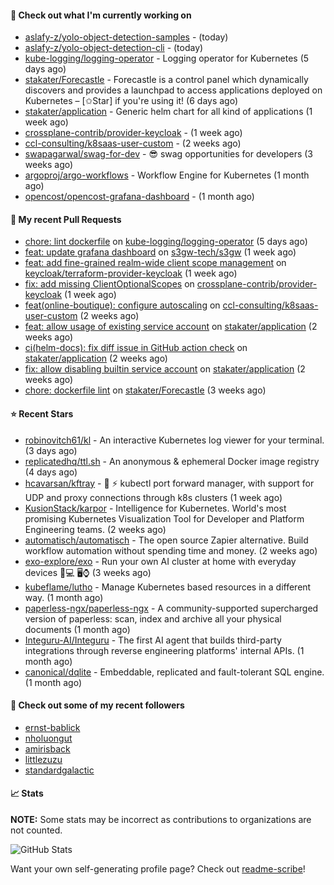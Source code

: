 #### 👷 Check out what I'm currently working on

- [aslafy-z/yolo-object-detection-samples](https://github.com/aslafy-z/yolo-object-detection-samples) -  (today)
- [aslafy-z/yolo-object-detection-cli](https://github.com/aslafy-z/yolo-object-detection-cli) -  (today)
- [kube-logging/logging-operator](https://github.com/kube-logging/logging-operator) - Logging operator for Kubernetes (5 days ago)
- [stakater/Forecastle](https://github.com/stakater/Forecastle) - Forecastle is a control panel which dynamically discovers and provides a launchpad to access applications deployed on Kubernetes  – [✩Star] if you&#39;re using it! (6 days ago)
- [stakater/application](https://github.com/stakater/application) - Generic helm chart for all kind of applications (1 week ago)
- [crossplane-contrib/provider-keycloak](https://github.com/crossplane-contrib/provider-keycloak) -  (1 week ago)
- [ccl-consulting/k8saas-user-custom](https://github.com/ccl-consulting/k8saas-user-custom) -  (2 weeks ago)
- [swapagarwal/swag-for-dev](https://github.com/swapagarwal/swag-for-dev) - 😎 swag opportunities for developers (3 weeks ago)
- [argoproj/argo-workflows](https://github.com/argoproj/argo-workflows) - Workflow Engine for Kubernetes (1 month ago)
- [opencost/opencost-grafana-dashboard](https://github.com/opencost/opencost-grafana-dashboard) -  (1 month ago)



#### 🔨 My recent Pull Requests

- [chore: lint dockerfile](https://github.com/kube-logging/logging-operator/pull/1869) on [kube-logging/logging-operator](https://github.com/kube-logging/logging-operator) (5 days ago)
- [feat: update grafana dashboard](https://github.com/s3gw-tech/s3gw/pull/874) on [s3gw-tech/s3gw](https://github.com/s3gw-tech/s3gw) (1 week ago)
- [feat: add fine-grained realm-wide client scope management](https://github.com/keycloak/terraform-provider-keycloak/pull/1021) on [keycloak/terraform-provider-keycloak](https://github.com/keycloak/terraform-provider-keycloak) (1 week ago)
- [fix: add missing ClientOptionalScopes](https://github.com/crossplane-contrib/provider-keycloak/pull/188) on [crossplane-contrib/provider-keycloak](https://github.com/crossplane-contrib/provider-keycloak) (1 week ago)
- [feat(online-boutique): configure autoscaling](https://github.com/ccl-consulting/k8saas-user-custom/pull/9) on [ccl-consulting/k8saas-user-custom](https://github.com/ccl-consulting/k8saas-user-custom) (2 weeks ago)
- [feat: allow usage of existing service account](https://github.com/stakater/application/pull/363) on [stakater/application](https://github.com/stakater/application) (2 weeks ago)
- [ci(helm-docs): fix diff issue in GitHub action check](https://github.com/stakater/application/pull/362) on [stakater/application](https://github.com/stakater/application) (2 weeks ago)
- [fix: allow disabling builtin service account](https://github.com/stakater/application/pull/361) on [stakater/application](https://github.com/stakater/application) (2 weeks ago)
- [chore: dockerfile lint](https://github.com/stakater/Forecastle/pull/462) on [stakater/Forecastle](https://github.com/stakater/Forecastle) (3 weeks ago)

#### ⭐ Recent Stars

- [robinovitch61/kl](https://github.com/robinovitch61/kl) - An interactive Kubernetes log viewer for your terminal. (3 days ago)
- [replicatedhq/ttl.sh](https://github.com/replicatedhq/ttl.sh) - An anonymous &amp; ephemeral Docker image registry (4 days ago)
- [hcavarsan/kftray](https://github.com/hcavarsan/kftray) - 🦀 ⚡ kubectl port forward manager, with support for UDP and proxy connections through k8s clusters  (1 week ago)
- [KusionStack/karpor](https://github.com/KusionStack/karpor) - Intelligence for Kubernetes. World&#39;s most promising Kubernetes Visualization Tool for Developer and Platform Engineering teams.  (2 weeks ago)
- [automatisch/automatisch](https://github.com/automatisch/automatisch) - The open source Zapier alternative. Build workflow automation without spending time and money. (2 weeks ago)
- [exo-explore/exo](https://github.com/exo-explore/exo) - Run your own AI cluster at home with everyday devices 📱💻 🖥️⌚ (3 weeks ago)
- [kubeflame/lutho](https://github.com/kubeflame/lutho) - Manage Kubernetes based resources in a different way. (1 month ago)
- [paperless-ngx/paperless-ngx](https://github.com/paperless-ngx/paperless-ngx) - A community-supported supercharged version of paperless: scan, index and archive all your physical documents (1 month ago)
- [Integuru-AI/Integuru](https://github.com/Integuru-AI/Integuru) - The first AI agent that builds third-party integrations through reverse engineering platforms&#39; internal APIs. (1 month ago)
- [canonical/dqlite](https://github.com/canonical/dqlite) - Embeddable, replicated and fault-tolerant SQL engine. (1 month ago)

#### 👯 Check out some of my recent followers

- [ernst-bablick](https://github.com/ernst-bablick)
- [nholuongut](https://github.com/nholuongut)
- [amirisback](https://github.com/amirisback)
- [littlezuzu](https://github.com/littlezuzu)
- [standardgalactic](https://github.com/standardgalactic)

#### 📈 Stats

**NOTE:** Some stats may be incorrect as contributions to organizations
are not counted.

![GitHub Stats](https://github-readme-stats.vercel.app/api?username=aslafy-z&count_private=false&theme=tokyonight&show_icons=true)

Want your own self-generating profile page? Check out [readme-scribe](https://github.com/muesli/readme-scribe)!
